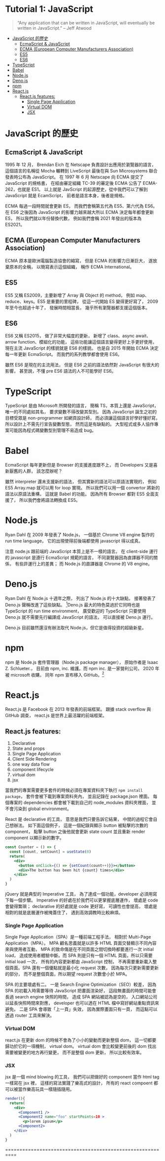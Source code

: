 <h1>Tutorial 1: JavaScript</h1>

> “Any application that can be written in JavaScript, will eventually be written in JavaScript.” – Jeff Atwood

- [JavaScript 的歷史](#javascript-的歷史)
  - [EcmaScript & JavaScript](#ecmascript--javascript)
  - [ECMA (European Computer Manufacturers Association)](#ecma-european-computer-manufacturers-association)
  - [ES5](#es5)
  - [ES6](#es6)
- [TypeScript](#typescript)
- [Babel](#babel)
- [Node.js](#nodejs)
- [Deno.js](#denojs)
- [npm](#npm)
- [React.js](#reactjs)
  - [React.js features:](#reactjs-features)
    - [Single Page Application](#single-page-application)
    - [Virtual DOM](#virtual-dom)
    - [JSX](#jsx)

# JavaScript 的歷史

## EcmaScript & JavaScript

1995 年 12 月，
Brendan Eich 在 Netscape 負責設計出應用於瀏覽器的語言，
這個語言的名稱從 Mocha 輾轉到 LiveScript 最後在與 Sun Microsystems 聯合發表時公布為 JavaScript。
在 1997 年 6 月 Netscape 向 ECMA 提交了 JavaScript 的規格書，
在經由審定組織 TC-39 的審定後 ECMA 公告了 ECMA-262，也就是 ES1。
以上就是 JavScript 的起源歷史，從中我們可以了解到 JavaScript 就是 EcamScript，
前者是語言本身，後者是規格。

ECMA 每過一段時間就會更新 ES，
而我們會稱第五代為 ES5、第六代為 ES6。
在 ES6 之後因為 JavaScript 的影響力越來越大所以 ECMA 決定每年都會更新 ES，
所以我們就以年份替換代數，
例如我們會稱 2021 年發出的版本為 ES2021。

## ECMA (European Computer Manufacturers Association)
ECMA 原本是歐洲電腦製造協會的縮寫，
但是 ECMA 的影響力日漸巨大，
遂放棄原本的全稱，
以簡寫表示這個組織，
稱作 ECMA International。

## ES5 
ES5 又稱 ES2009，主要新增了 Array 與 Object 的 method，
例如 map、reduce、keys。ES5 是重要的里程碑，
從這一代開始 ES 變得更好寫了，
2009 年至今也超過十年了，
發展時間相當長，
幾乎所有瀏覽器都支援這個版本。

## ES6
ES6 又稱 ES2015，
做了非常大幅度的更新，
新增了 class、async await、arrow function、模組化的功能，
這些功能讓這個語言變得更好上手更好使用，
現在主流 JavaScript 的樣貌就是 ES6 的樣貌。
也是自 2015 年開始 ECMA 決定每一年更新 EcmaScript。
而我們的系列教學都會使用 ES6。

雖然 ES6 是現在的主流用法，
但是 ES6 之前的語法依然對 JavaScript 有很大的影響，
甚至說，不懂 pre ES6 語法的人不可能學好 ES6。

# TypeScript
TypeScript 是由 Microsoft 所開發的語言，
簡稱 TS，本質上還是 JavaScript，
唯一的不同處如其名，
要求變數不得改變其型別。
因為 JavaScript 誕生之初的目標受眾是 non-programmer 如網頁設計師，
而必須讓這個語言好學好懂好寫，
所以設計上不需先行宣告變數型態，
然而這是有缺點的。
大型程式或多人協作專案可能因為程式碼變數型別管理不易造成 bug。

# Babel
EcmaScript 每年更新但是 Browser 的支援進度跟不上，
而 Developers 又是喜新厭舊的人群，
該怎麼辦呢？

雖然 interpreter 還未支援新的語法，
但其實新的語法可以原語法實現的，
例如 ES5 Array.map 就可以用 for loop 實現。
所以我們可以用一個 convertor 將新的語法以原語法重構，
這就是 Babel 的功能。
因為所有 Browser 都對 ES5 全面支援了，
所以我們會將語法轉換成 ES5。

# Node.js
Ryan Dahl 在 2009 年發表了 Node.js，
一個基於 Chrome V8 engine 製作的 run time language，
它的出現使得前後端都使用 javascript 得以成真。

注意 node.js 跟前端的 JavaScript 本質上是不一樣的語言。
在 client-side 運行的  javascript 是遵行 EcmaScript 規範的語言，
不同瀏覽器因為直譯器不同的關係，
有些許運行上的差異；
而 Node.js 的直譯器是 Chrome 的 V8 engine。

# Deno.js
Ryan Dahl 在 Node.js 十週年之際，
列出了 Node.js 的十大缺點，
接著發表了 Deno.js 聲稱改進了這些缺點。
[^2]Deno.js 最大的特色莫過於它同時也是 TypeScript 的 run time environment，
廣受歡迎的 TypeScript 只要使用 Deno.js 就不需要先行編譯成 JavaScript 的語法，
可以直接被 Deno.js 運行。

Deno.js 目前雖然還沒有辦法取代 Node.js，但它是值得投資的超級新星。

[^2]:Deno 的名稱源自於 Node 重新排列。

# npm
npm 是 Node.js 套件管理器（Node.js package manager），
原始作者是 Isaac Z. Schlueter.，
目前由 npm, inc. 維護。而 npm inc. 是一家營利公司，
2020 年被 microsoft 收購，
同年 npm 宣布移入 GitHub。[^1]

[^1]:Github 也為 microsoft 的子公司，
此舉被解讀為增加 JavaScript 使用人數。

# React.js
 
React.js 是 Facebook 在 2013 年發表的前端框架。
跟據 stack overflow 與 GitHub 調查，
react.js 是世界上最活躍的前端框架。

## React.js features:
1. Declarative
2. State and props
3. Single Page Application
4. Client Side Rendering
5. one way data flow
6. component lifecycle
7. virtual dom
8. jsx

當我們的專案需要更多套件的時候必須在專案資料夾下執行 `npm install package`，
套件會被下載到專案資料夾內，
並且記錄在 package.json 裡面。
每個專案的 dependencies 都會被下載到自己的 node_modules 資料夾裡面，
並不會污染到 global environment。

React 是 declarative 的工具，
意思是我們只要告訴它結果，
中間的過程它會自己想辦法。
如下面這個例子，
這是一個紀錄與顯示 button 被點擊的次數的 component，
點擊 button 之後他就會更新 state count 並且重新 render component 以顯示新的數字。

```jsx
const Counter = () => {
  const [count, setCount] = useState(0)
  return(
    <div>
	  <button onClick={() => {setCount(count++)}}></button>
	  <div>The button has been hit {count} times</div>
    </div>
  )
}
```

jQuery 就是典型的 Imperative 工具，
為了達成一個功能，developer 必須用寫下每一個步驟。
Imperative 的好處在於我們可以更掌握底層運作，
壞處是 code 會變得繁瑣；
declarative 的好處就是 code 更好寫，
可讀性也會提高，
壞處是相對的就是底層運作被掩蓋住了，
遇到高效調教時比較麻煩。

### Single Page Application

Single Page Application（SPA）是一種前端工程手法，
相對於 Multi-Page Application（MPA）。
MPA 顧名思義就是以許多 HTML 頁面交替顯示不同內容來與使用者互動，
MPA 的致命傷是在不同頁面之間切換時都要進行一次 initial load，
造成使用者體驗中斷。而 SPA 則是只有一個 HTML 頁面，所以只需要 initial load 一次，
所有的內容更新都由 JavaScript 控制，
不再需要重新載入整個頁面。SPA 還有一個優點就是最小化 request 次數，
因為每次只更新需要更新的部分，
而不是整個頁面，所以期望 request 次數會小於 MPA。

SPA 的主要壞處有二。
一是 Search Engine Optimization（SEO）較差，
因為 SPA 的初載入時需要等待 JavaScript 把畫面渲染好，
這段無畫面的時間可能會長過 search engine 快照的時間，
造成 SPA 網站被認為是空的，
入口網站公司以延長快照時間來對應，
developer 也可以透在 HTML 檔中寫好網站重點資訊來避免。
二是 SPA 會導致「上一頁」失效，
因為實際畫面只有一頁，
而這點可以透過 router 工具來解決。


### Virtual DOM

react.js 在更新 dom 的時候不會為了小小的變動而更新整個 dom，
這一切都要歸功於它的一項機制，
virtual dom。
virtual dom 會比較變更前後的 dom 找出需要被變更的地方再行變更，
而不是整個 dom 更新，
所以比較有效率。

### JSX

jsx 是一個 mind blowing 的工具，
我們可以把做好的 component 當作 html tag 一樣寫在 jsx 裡，
這樣的寫法實踐了樂高式的設計，
所有的 react compoent 都可以被當作樂高玩具一樣隨插隨用。

```jsx
render(){
  return(
    <div>
      <Component1 />
      <Component2 name="foo" startPoints=10 >
	    <p>lorem ipsum</p>
      <Component2>
    </div>
  )
}
```


==========================================================

<!-- 使用下方 code block 的 npm 指令創建一個 react project。指令中的 npx 是 npm 的一項指令，它可以協助下載所有 dependencies；myapp 是專案名稱。成功創造 react 專案之後在 myapp 之內執行 `npm start` 就可以在開發環境運行 react。

```shell
npx create-react-app myapp
``` -->


<!-- # EcmaScript
EcmaScript 是一個語言的 specification，而 javascript 則是依照 EcmaScript 的規範所實作出來的語言，所以 JavaScript 就是 EcmaScript，我們簡稱 ES。ES 每過一段時間就會更新，當我們會稱第五代為 ES5、第六代為 ES6。ES6 之後因為 javascript 的影響力越來越大所以 ECMA(Ecma International) 決定每年都會更新，例如我們會稱 2021 年發出的版本為 ES2021。

年年更新的 EcmaScript 絕對讓 javascript interpreter 的更新速度跟不上，但 developers 就是喜歡新的功能，所以有了 babel 這樣的工具出現，我們可以盡情地撰寫 ES6 以後的版本，然後在透過 babel 編譯成比較舊版的 ES。 -->

<!-- # REACT TUTORIAL

Ryan Dahl 在 2009 年發表了 node.js，一個基於 V8 engine 製作的 run time language，它的出現使得前後端都使用 javascript 得以成真。

注意 node.js 跟前端的 javascript 本質上是不一樣的語言。在 client-side 運行的  javascript 是遵行 EcmaScript 規範的語言，不同 Browser 因為直譯器不同的關係，有些許運行上的差異；而 node.js 的直譯器是 Chrome 的 V8 engine。

npm 是 node.js 套件管理器（node.js package manager）由 npm inc. 維護。npm inc. 是一家營利公司，2020 年被 microsoft 收購。
 
react.js 是 facebook 在 2013 年發表的前端框架，facebook 的前端就是用 react.js 構成。跟據 stack overflow 與 GitHub 調查，react.js 是世界上最活躍的前端框架。

1. Declarative
2. State and props
3. Single Page Application
4. Client Side Rendering
5. one way data flow
6. component lifecycle
7. virtual dom
8. jsx

使用下方 code block 的 npm 指令創建一個 react project。指令中的 npx 是 npm 的一項指令，它可以協助下載所有 dependencies；myapp 是專案名稱。成功創造 react 專案之後在 myapp 之內執行 `npm start` 就可以在開發環境運行 react。
```
npx create-react-app myapp
```

當我們的專案需要更多套件的時候必須在專案資料夾下執行 `npm install package`，套件會被下載到專案資料夾內，並且記錄在 package.json 裡面。每個專案的 dependencies 都會被下載到自己的 node_modules 資料夾裡面，並不會污染到 global environment。

React 是 declarative 的工具，意思是我們只要告訴它結果，中間的過程它會自己想辦法。如下面這個例子，這是一個紀錄與顯示 button 被點擊的次數的 component，點擊 button 之後他就會更新 state count 並且重新 render component 以顯示新的數字。

```javascript
const Counter = () => {
  const [count, setCount] = useState(0)
  return(
    <div>
	  <button onClick={() => {setCount(count++)}}></button>
	  <div>The button has been hit {count} times</div>
    </div>
  )
}
``` -->

<!-- jQuery 就是典型的 Imperative 工具，為了達成一個功能，developer 必須用寫下每一個步驟。Imperative 的好處在於我們可以更掌握底層運作，壞處是 code 會變得繁瑣；declarative 的好處就是 code 更好寫，可讀性也會提高，壞處是相對的就是底層運作被掩蓋住了，遇到高效調教時需要打開 black box。

react.js 在更新 dom 的時候不會為了小小的變動而更新整個 dom，這一切都要歸功於它的一項機制，virtual dom。virtual dom 會比較變更前後的 dom 找出需要被變更的地方再行變更，而不是整個 dom 更新，所以比較有效率。

jsx 是一個 mind blowing 的工具，我們可以把做好的 component 當作 html tag 一樣寫在 jsx 裡，這樣的寫法實踐了樂高式的設計，所有的 react compoent 都可以被當作樂高玩具一樣隨插隨用。
``` JSX
render(){
  return(
    <div>
      <Component1 />
      <Component2 name="foo" startPoints=10 >
	    <p>lorem ipsum</p>
      <Component2 />
    </div>
  )
}
``` -->

<!-- one way data flow 是 react 的運作機制，components 的資料只能往 children nodes 傳下去，不能逆流而上。這個機制是為了確保資料更新不混亂。這個機制的缺點是資料交換很麻煩，所以出現了 state 儲存中心的工具 redux。

component lifecycle 是 component 的生命週期，developer 可以依照需求在 component 的某個生命週期執行對應的指令，lifecycle 的主要分類如下：

2. componentDidMount()
3. componentWillMount()

lifecycle 並非 react 創的特色，html5 的 createElement 也有類似的功能，我們在學習 framework 之餘也應該學習 plain html & javascript。
